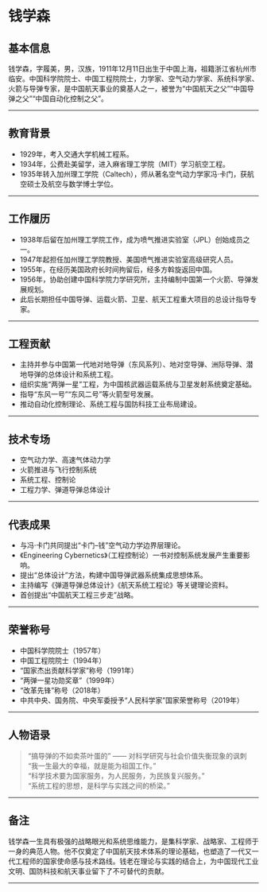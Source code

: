 <!--
 * @Author: blueWALL-E
 * @Date: 2025-06-25 16:12:09
 * @LastEditTime: 2025-06-25 17:03:08
 * @FilePath: \Chinese Aerospace History\中国航天纪传史\科学家工程师传\科学家工程师传-模板.md
 * @Description: 科学家工程师传-模板 以钱学森为例
 * @Wearing:  Read only, do not modify place!!! 
 * @Shortcut keys:  ctrl+alt+/ ctrl+alt+z
-->

# 钱学森

## 基本信息
钱学森，字履美，男，汉族，1911年12月11日出生于中国上海，祖籍浙江省杭州市临安。中国科学院院士、中国工程院院士，力学家、空气动力学家、系统科学家、火箭与导弹专家，是中国航天事业的奠基人之一，被誉为“中国航天之父”“中国导弹之父”“中国自动化控制之父”。

---
## 教育背景
- 1929年，考入交通大学机械工程系。
- 1934年，公费赴美留学，进入麻省理工学院（MIT）学习航空工程。
- 1935年转入加州理工学院（Caltech），师从著名空气动力学家冯·卡门，获航空硕士及航空与数学博士学位。

---
## 工作履历
- 1938年后留在加州理工学院工作，成为喷气推进实验室（JPL）创始成员之一。
- 1947年起担任加州理工学院教授、美国喷气推进实验室高级研究人员。
- 1955年，在经历美国政府长时间拘留后，经多方斡旋返回中国。
- 1956年，协助创建中国科学院力学研究所，主持编制中国第一个火箭、导弹发展规划。
- 此后长期担任中国导弹、运载火箭、卫星、航天工程重大项目的总设计指导专家。

---
## 工程贡献
- 主持并参与中国第一代地对地导弹（东风系列）、地对空导弹、洲际导弹、潜地导弹的总体设计和系统工程。
- 组织实施“两弹一星”工程，为中国核武器运载系统与卫星发射系统奠定基础。
- 指导“东风一号”“东风二号”等火箭型号发展。
- 推动自动化控制理论、系统工程与国防科技工业布局建设。

---
## 技术专场
- 空气动力学、高速气体动力学
- 火箭推进与飞行控制系统
- 系统工程、控制论
- 工程力学、弹道导弹总体设计

---
## 代表成果
- 与冯·卡门共同提出“卡门–钱”空气动力学边界层理论。
- 《Engineering Cybernetics》（工程控制论）一书对控制系统发展产生重要影响。
- 提出“总体设计”方法，构建中国导弹武器系统集成思想体系。
- 主持编写《弹道导弹总体设计》《航天系统工程论》等关键理论资料。
- 首创提出“中国航天工程三步走”战略。

---
## 荣誉称号
- 中国科学院院士（1957年）
- 中国工程院院士（1994年）
- “国家杰出贡献科学家”称号（1991年）
- “两弹一星功勋奖章”（1999年）
- “改革先锋”称号（2018年）
- 中共中央、国务院、中央军委授予“人民科学家”国家荣誉称号（2019年）

---
## 人物语录
> “搞导弹的不如卖茶叶蛋的” —— 对科学研究与社会价值失衡现象的讽刺  
> “我一生最大的幸福，就是能为祖国工作。”  
> “科学技术要为国家服务，为人民服务，为民族复兴服务。”  
> “系统工程的思想，是科学与实践之间的桥梁。”

---
## 备注

钱学森一生具有极强的战略眼光和系统思维能力，是集科学家、战略家、工程师于一身的典范人物。他不仅奠定了中国航天技术体系的理论基础，也塑造了一代又一代工程师的国家使命感与技术路线。钱老在理论与实践的结合上，为中国现代工业文明、国防科技和航天事业留下了不可替代的贡献。

---


